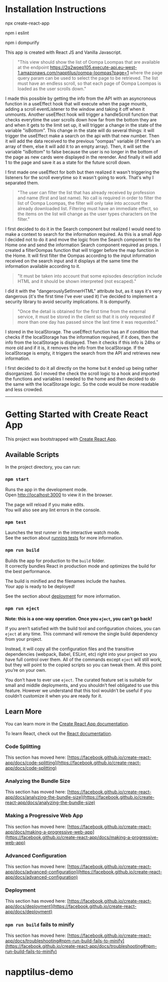 

# Installation Instructions

npx create-react-app

npm i eslint

npm i dompurify


This app is created with React JS and Vanilla Javascript.

> "This view should show the list of Oompa Loompas that are available at the endpoint https://2q2woep105.execute-api.eu-west-1.amazonaws.com/napptilus/oompa-loompas?page=1 where the page query param can be used to select the page to be retrieved. The list must have an endless scroll, so that each page of Oompa Loompas is loaded as the user scrolls down."

I made this possible by getting the info from the API with an asyncronous function in a useEffect hook that will execute when the page mounts, adding a scroll eventListener to the window and taking it off when it unmounts. Another useEffect hook will trigger a handleScroll function that checks everytime the user scrolls down how far from the bottom they are and when it gets to the limit set up, it will trigger a change in the state of the variable "isBottom". This change in the state will do several things: it will trigger the useEffect make a search on the api with that new number. Then it will add the data received to the previous "oompas" variable (if there's an array of them, else it will add it to an empty array). Then, it will set the variable "isBottom" to false because the user is no longer in the bottom of the page as new cards were displayed in the rerender. And finally it will add 1 to the page and save it as a state for the future scroll down.

I first made one useEffect for both but then realized it wasn't triggering the listeners for the scroll everytime so it wasn't going to work. That's why I separated them. 

>"The user can filter the list that has already received by profession and name (first and last name). No call is required in order to filter the list of Oompa Loompas, the filter will only take into account the already downloaded list. Filtering must have an immediate effect, so the items on the list will change as the user types characters on the filter."

I first decided to do it in the Search component but realized I would need to make a context to search for the information required. As this is a small App I decided not to do it and move the logic from the Search component to the Home one and send the information Search component required as props.
I created a filterOompas function that will trigger before the map function in the Home. It will first filter the Oompas according to the input information received on the search input and it displays at the same time the information available according to it.


>"It must be taken into account that some episodes description include HTML and it should be shown interpreted (not escaped)."

I did it with the "dangerouslySetInnerHTML" attribute but, as it says it's very dangerous (it's the first time I've ever used it) I've decided to implement a security library to avoid security implications. It is dompurify.

>"Once the detail is obtained for the first time from the external service, it must be stored in the client so that it is only requested if more than one day has passed since the last time it was requested."

I stored in the localStorage. The useEffect function has an if condition that checks if the localStorage has the information required, if it does, then the info from the localStorage is displayed. Then it checks if this info is 24hs or more old and if it is, it removes the info from the localStorage. If the localStorage is empty, it triggers the search from the API and retrieves new information. 

I first decided to do it all directly on the home but it ended up being rather disorganized. So I moved the check the scroll logic to a hook and imported the functions and variables I needed to the home and then decided to do the same with the localStorage logic. So the code would be more readable and less crowded.

---------------------------------------------------------------------------
# Getting Started with Create React App

This project was bootstrapped with [Create React App](https://github.com/facebook/create-react-app).

## Available Scripts

In the project directory, you can run:

### `npm start`

Runs the app in the development mode.\
Open [http://localhost:3000](http://localhost:3000) to view it in the browser.

The page will reload if you make edits.\
You will also see any lint errors in the console.

### `npm test`

Launches the test runner in the interactive watch mode.\
See the section about [running tests](https://facebook.github.io/create-react-app/docs/running-tests) for more information.

### `npm run build`

Builds the app for production to the `build` folder.\
It correctly bundles React in production mode and optimizes the build for the best performance.

The build is minified and the filenames include the hashes.\
Your app is ready to be deployed!

See the section about [deployment](https://facebook.github.io/create-react-app/docs/deployment) for more information.

### `npm run eject`

**Note: this is a one-way operation. Once you `eject`, you can’t go back!**

If you aren’t satisfied with the build tool and configuration choices, you can `eject` at any time. This command will remove the single build dependency from your project.

Instead, it will copy all the configuration files and the transitive dependencies (webpack, Babel, ESLint, etc) right into your project so you have full control over them. All of the commands except `eject` will still work, but they will point to the copied scripts so you can tweak them. At this point you’re on your own.

You don’t have to ever use `eject`. The curated feature set is suitable for small and middle deployments, and you shouldn’t feel obligated to use this feature. However we understand that this tool wouldn’t be useful if you couldn’t customize it when you are ready for it.

## Learn More

You can learn more in the [Create React App documentation](https://facebook.github.io/create-react-app/docs/getting-started).

To learn React, check out the [React documentation](https://reactjs.org/).

### Code Splitting

This section has moved here: [https://facebook.github.io/create-react-app/docs/code-splitting](https://facebook.github.io/create-react-app/docs/code-splitting)

### Analyzing the Bundle Size

This section has moved here: [https://facebook.github.io/create-react-app/docs/analyzing-the-bundle-size](https://facebook.github.io/create-react-app/docs/analyzing-the-bundle-size)

### Making a Progressive Web App

This section has moved here: [https://facebook.github.io/create-react-app/docs/making-a-progressive-web-app](https://facebook.github.io/create-react-app/docs/making-a-progressive-web-app)

### Advanced Configuration

This section has moved here: [https://facebook.github.io/create-react-app/docs/advanced-configuration](https://facebook.github.io/create-react-app/docs/advanced-configuration)

### Deployment

This section has moved here: [https://facebook.github.io/create-react-app/docs/deployment](https://facebook.github.io/create-react-app/docs/deployment)

### `npm run build` fails to minify

This section has moved here: [https://facebook.github.io/create-react-app/docs/troubleshooting#npm-run-build-fails-to-minify](https://facebook.github.io/create-react-app/docs/troubleshooting#npm-run-build-fails-to-minify)
# napptilus-demo

